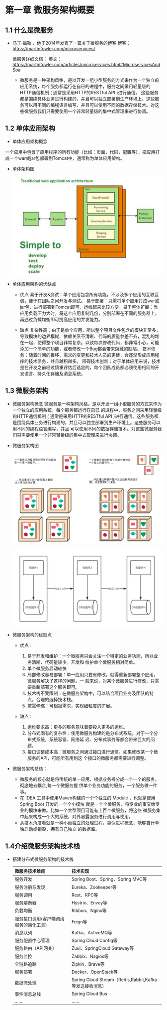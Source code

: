 # 第一章 微服务架构概要
## 1.1 什么是微服务
- 马丁·福勒 ，他于2014年发表了一篇关于微服务的博客
    博客：https://martinfowler.com/microservices/

    微服务详细文档：
    英文：https://martinfowler.com/articles/microservices.html#MicroservicesAndSoa

  - 微服务是一种架构风格，是以开发一组小型服务的方式来作为一个独立的应用系统，每个服务都运行在自已的进程中，服务之间采用轻量级的HTTP通信机制 ( 通常是采用HTTP的RESTful API )进行通信。
    这些服务都是围绕具体业务进行构建的，并且可以独立部署到生产环境上。这些服务可以用不同的编程语言编写，并且可以使用不同的数据存储技术。对这些微服务我们只需要使用一个非常轻量级的集中式管理来进行协调。

## 1.2 单体应用架构
- 单体应用架构概念


一个应用中包含了应用程序的所有功能（比如：页面，代码，配置等），把应用打成一个war或jar包部署到Tomcat中，通常称为单体应用架构。

- 单体架构图

  ![](.\resources\docImgs\image-01.png)

- 单体应用架构的优缺点
  -   优点 易于开发&测试：单个应用包含所有功能，不涉及多个应用的互联互调，便于在团队之间开发与测试。 易于部署：只需将单个应用打成war或jar包，进行部署到Tomcat即可，运维起来比较方便。易于整体扩展：当应用负载压力大时，将这个应用复制几份，分别部署在不同的服务器上，再通过负载均衡即可提高应用的并发能力。

  -   缺点 复杂性高：由于是单个应用，所以整个项目文件包含的模块非常多，导致模块的边界模糊、依赖关系不清晰、代码的质量参差不齐，混乱的堆在一起，使得整个项目非常复杂。以致每次修改代码，都非常小心，可能添加一个简单的功能，或者修改一个Bug都会带来隐藏的缺陷。 技术债务：随着时间的推移、需求的变更和技术人员的更替，会逐渐形成应用程序的技术债务，并且越积越多。 阻碍技术创新：对于单体应用来说，技术是在开发之前经过慎重评估后选定的，每个团队成员都必须使用相同的开发语言、持久化存储及消息系统。

## 1.3 微服务架构
- 微服务架构概念
  微服务是一种架构风格，是以开发一组小型服务的方式来作为一个独立的应用系统，每个服务都运行在自已
  的进程中，服务之间采用轻量级的HTTP通信机制 ( 通常是采用HTTP的RESTful API )进行通信。这些服务都
  是围绕具体业务进行构建的，并且可以独立部署到生产环境上。这些服务可以用不同的编程语言编写，并且
  可以使用不同的数据存储技术。对这些微服务我们只需要使用一个非常轻量级的集中式管理来进行协调。

- 微服务架构图

  ![](.\resources\docImgs\image-02.png)

  ![](.\resources\docImgs\image-03.png)

- 微服务架构的优缺点

  - 优点：
    1. 易于开发和维护：一个微服务只会关注一个特定的业务功能，所以业务清晰、代码量较少。开发和
       维护单个微服务相对简单。
    2. 单个微服务启动较快
    3. 局部修改容易部署：单一应用只要有修改，就得重新部署整个应用。微服务解决了这样的问题。一
       般来说，对某个微服务进行修改，只需要重新部署这个服务即可。
    4. 技术栈不受限制：在微服务架构中，可以结合项目业务及团队的特点，合理的选择技术栈。
    5. 按需伸缩：可根据需求，实现细粒度的扩展。

  - 缺点：
    1. 运维要求高：更多的服务意味着要投入更多的运维。
    2. 分布式固有的复杂性：使用微服务构建的是分布式系统。对于一个分布式系统，系统容错、网络延
       迟、分布式事务等都会带来巨大的问题。
    3. 接口调整成本高：微服务之间通过接口进行通信。如果修改某一个微服务的API，可能所有用到这
       个接口的微服务都需要进行调整。

- 微服务架构总结：
  - 微服务的核心就是将传统的单一应用，根据业务拆分成一个一个的服务，彻底地去耦合,每一个微服务提
    供单个业务功能的服务，一个服务做一件事。
  - 在 IDEA 工具中使用Maven构建的一个个独立的 Module ，也就是使用Spring Boot 开发的一个个小模块
    就是一个个微服务，将专业的事交给专业的模块来做。比如一个大型项目可能有上百个微服务，将这些
    微服务集中起来构成一个大的系统，对外暴露服务进行调用与使用。
  - 从技术角度看就是一种小而独立的处理过程，类似进程概念，能够自行单独启动或销毁，拥有自己独立
    的数据库。

## 1.4介绍微服务架构技术栈

- 搭建分布式微服务架构的技术栈

  | 微服务技术维度                         | 技术实现                                                |
  | -------------------------------------- | ------------------------------------------------------- |
  | 服务开发                               | Spring Boot、Spring、Spring MVC等                       |
  | 服务注册与发现                         | Eureka、Zookeeper等                                     |
  | 服务调用                               | Rest、RPC等                                             |
  | 服务熔断器                             | Hystrix、Envoy等                                        |
  | 负载均衡                               | Ribbon、Nginx等                                         |
  | 服务接口调用(客户端调用服务的简化工具) | Feign等                                                 |
  | 消息队列                               | Kafka、ActiveMQ等                                       |
  | 服务配置中心管理                       | Spring Cloud Config等                                   |
  | 服务路由（API网关）                    | Zuul、SpringCloud Gateway等                             |
  | 服务监控                               | Zabbix、Nagios等                                        |
  | 全链路追踪                             | Zipkin，Brave等                                         |
  | 服务部署                               | Docker、OpenStack等                                     |
  | 数据流处理                             | Spring Cloud Stream（Redis,Rabbit,Kafka等发送接收消息） |
  | 事件消息总线                           | Spring Cloud Bus                                        |
  | ……                                     | ……                                                      |

  











